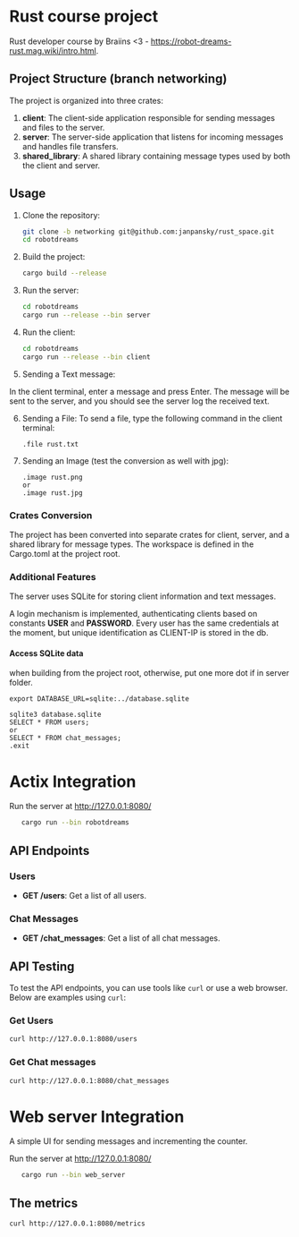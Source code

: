 # Rust course project

Rust developer course by Braiins <3 - https://robot-dreams-rust.mag.wiki/intro.html.

## Project Structure (branch networking)

The project is organized into three crates:

1. **client**: The client-side application responsible for sending messages and files to the server.
2. **server**: The server-side application that listens for incoming messages and handles file transfers.
3. **shared_library**: A shared library containing message types used by both the client and server.

## Usage

1. Clone the repository:
   ```bash
   git clone -b networking git@github.com:janpansky/rust_space.git
   cd robotdreams
   ```
2. Build the project:
    ```bash
   cargo build --release
   ```
3. Run the server:
   ```bash
   cd robotdreams
   cargo run --release --bin server
   ```
4. Run the client:
   ```bash
   cd robotdreams
   cargo run --release --bin client
   ```
5. Sending a Text message:

In the client terminal, enter a message and press Enter. The message will be sent to the server, and you should see the
server log the received text.

6. Sending a File:
   To send a file, type the following command in the client terminal:
   ```
   .file rust.txt
   ```

7. Sending an Image (test the conversion as well with jpg):
   ```
   .image rust.png
   or
   .image rust.jpg
   ```

### Crates Conversion

The project has been converted into separate crates for client, server, and a shared library for message types. The
workspace is defined in the Cargo.toml at the project root.

### Additional Features

The server uses SQLite for storing client information and text messages.

A login mechanism is implemented, authenticating clients based on constants **USER** and **PASSWORD**. Every user has
the same credentials at the moment, but unique identification as CLIENT-IP is stored in the db.

#### Access SQLite data

when building from the project root, otherwise, put one more dot if in server folder.

```
export DATABASE_URL=sqlite:../database.sqlite
```

```
sqlite3 database.sqlite
SELECT * FROM users;
or
SELECT * FROM chat_messages;
.exit
```

# Actix Integration

Run the server at http://127.0.0.1:8080/

```bash
   cargo run --bin robotdreams
   ```

## API Endpoints

### Users

- **GET /users**: Get a list of all users.

### Chat Messages

- **GET /chat_messages**: Get a list of all chat messages.

## API Testing

To test the API endpoints, you can use tools like `curl` or use a web browser. Below are examples using `curl`:

### Get Users

```bash
curl http://127.0.0.1:8080/users
```

### Get Chat messages

```bash
curl http://127.0.0.1:8080/chat_messages
```

# Web server Integration

A simple UI for sending messages and incrementing the counter.

Run the server at http://127.0.0.1:8080/

```bash
   cargo run --bin web_server
   ```

## The metrics

```bash
curl http://127.0.0.1:8080/metrics
```

